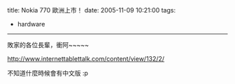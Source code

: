title: Nokia 770 歐洲上市！
date: 2005-11-09 10:21:00
tags: 
- hardware
---

敗家的各位長輩，衝阿~~~~~

http://www.internettablettalk.com/content/view/132/2/

不知道什麼時候會有中文版 :p